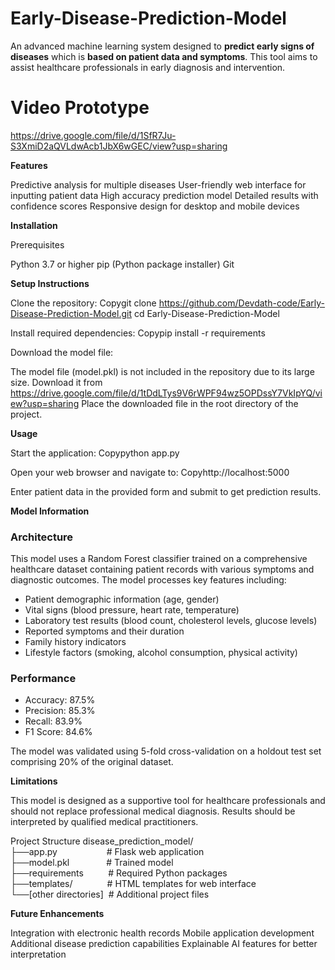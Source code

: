 # Early-Disease-Prediction-Model

An advanced machine learning system designed to **predict early signs of diseases** which is **based on patient data and symptoms**. This tool aims to assist healthcare professionals in early diagnosis and intervention.

# Video Prototype
  https://drive.google.com/file/d/1SfR7Ju-S3XmiD2aQVLdwAcb1JbX6wGEC/view?usp=sharing 

**Features**

Predictive analysis for multiple diseases
User-friendly web interface for inputting patient data
High accuracy prediction model
Detailed results with confidence scores
Responsive design for desktop and mobile devices

**Installation**

Prerequisites

Python 3.7 or higher
pip (Python package installer)
Git

**Setup Instructions**

Clone the repository:
Copygit clone https://github.com/Devdath-code/Early-Disease-Prediction-Model.git
cd Early-Disease-Prediction-Model

Install required dependencies:
Copypip install -r requirements

Download the model file:

The model file (model.pkl) is not included in the repository due to its large size.
Download it from https://drive.google.com/file/d/1tDdLTys9V6rWPF94wz5OPDssY7VkIpYQ/view?usp=sharing
Place the downloaded file in the root directory of the project.

**Usage**

Start the application:
Copypython app.py

Open your web browser and navigate to:
Copyhttp://localhost:5000

Enter patient data in the provided form and submit to get prediction results.

**Model Information**

### Architecture
This model uses a Random Forest classifier trained on a comprehensive healthcare dataset containing patient records with various symptoms and diagnostic outcomes. The model processes key features including:
- Patient demographic information (age, gender)
- Vital signs (blood pressure, heart rate, temperature)  
- Laboratory test results (blood count, cholesterol levels, glucose levels)
- Reported symptoms and their duration
- Family history indicators
- Lifestyle factors (smoking, alcohol consumption, physical activity)

### Performance
- Accuracy: 87.5%
- Precision: 85.3%
- Recall: 83.9%
- F1 Score: 84.6%

The model was validated using 5-fold cross-validation on a holdout test set comprising 20% of the original dataset.

**Limitations**

This model is designed as a supportive tool for healthcare professionals and should not replace professional medical diagnosis. Results should be interpreted by qualified medical practitioners.

Project Structure
disease_prediction_model/    
├──app.py&nbsp;&nbsp;&nbsp;&nbsp;&nbsp;&nbsp;&nbsp;&nbsp;&nbsp;&nbsp;&nbsp;&nbsp;&nbsp;&nbsp;&nbsp;&nbsp;&nbsp;&nbsp;&nbsp;&nbsp;# Flask web application  
├──model.pkl&nbsp;&nbsp;&nbsp;&nbsp;&nbsp;&nbsp;&nbsp;&nbsp;&nbsp;&nbsp;&nbsp;&nbsp;&nbsp;&nbsp;&nbsp;# Trained model  
├──requirements&nbsp;&nbsp;&nbsp;&nbsp;&nbsp;&nbsp;&nbsp;&nbsp;&nbsp;&nbsp;# Required Python packages  
├──templates/&nbsp;&nbsp;&nbsp;&nbsp;&nbsp;&nbsp;&nbsp;&nbsp;&nbsp;&nbsp;&nbsp;&nbsp;&nbsp;&nbsp;# HTML templates for web interface    
└──[other directories]&nbsp;&nbsp;# Additional project files    

**Future Enhancements**

Integration with electronic health records
Mobile application development
Additional disease prediction capabilities
Explainable AI features for better interpretation
